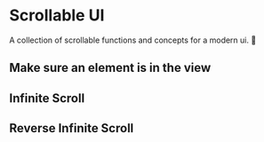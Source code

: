 # Scrollable UI
A collection of scrollable functions and concepts for a modern ui. 🐁

## Make sure an element is in the view

## Infinite Scroll

## Reverse Infinite Scroll
